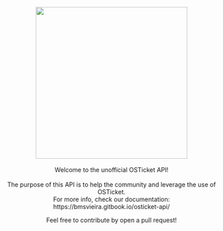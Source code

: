 <p align="center">
 <img width="350" src="https://bmsvieira.github.io/osticket-api/images/logo.png">
 <br><br>
 Welcome to the unofficial OSTicket API!<br><br>
 The purpose of this API is to help the community and leverage the use of OSTicket.<br>
 For more info, check our documentation: https://bmsvieira.gitbook.io/osticket-api/
</p>

<p align="center">
Feel free to contribute by open a pull request!
</p>

